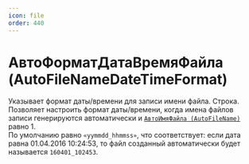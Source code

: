 ```yaml
---
icon: file
order: 440
---
```


# АвтоФорматДатаВремяФайла (AutoFileNameDateTimeFormat)

Указывает формат даты/времени для записи имени файла. Строка. Позволяет настроить формат даты/времени, когда имена файлов записи генерируются автоматически и [`АвтоИмяФайла (AutoFileName)`](ПустаяСсылка) равно 1.  
По умолчанию равно `«yymmdd_hhmmss»`, что соответствует: если дата равна 01.04.2016 10:24:53, то файл созданный автоматически будет называется `160401_102453`.
